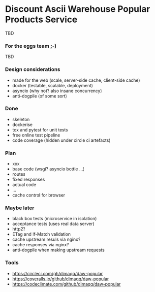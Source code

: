 # Discount Ascii Warehouse Popular Products Service
TBD
### For the eggs team ;-)
TBD

### Design considerations
* made for the web (scale, server-side cache, client-side cache)
* docker (testable, scalable, deployment)
* asyncio (why not? also insane concurrency)
* anti-dogpile (of some sort)

### Done
* skeleton
* dockerise
* tox and pytest for unit tests
* free online test pipeline
* code coverage (hidden under circle ci artefacts)

### Plan
* xxx
* base code (wsgi? asyncio bottle ...)
* routes
* fixed responses
* actual code
* ...
* cache control for browser

### Maybe later
* black box tests (microservice in isolation)
* acceptance tests (uses real data server)
* http2?
* ETag and If-Match validation
* cache upstream resuls via nginx?
* cache responses via nginx?
* anti-dogpile when making upstream requests

### Tools
* https://circleci.com/gh/dimaqq/daw-popular
* https://coveralls.io/github/dimaqq/daw-popular
* https://codeclimate.com/github/dimaqq/daw-popular
